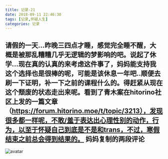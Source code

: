 ```yaml
---
title: 记录-21
date: 2018-09-11 22:46:30
tags: [记录,怀疑人生]
categories: 记录
---
```

请假的一天…昨晚三四点才睡，感觉完全睡不醒，大概是被那乱糟糟几乎无逻辑的梦影响的吧。说起了休学...现在真的认真的来考虑这件事了，妈妈能支持我这个选择也是很棒的呢，可能是该休息一年吧..顺便去刷一下证明，补一下之前的课程什么的。得赶紧从现在这个颓废的状态走出来呢。看到了青木案在hitorino社区上发的一篇文章（https://forum.hitorino.moe/t/topic/3213），发现很多都一样呢，不敢/羞于表达出心理性别的动作，行为，以至于怀疑自己到底是不是和trans，不过，寒假结束之前总会得到结果的。 
妈妈复制的两段评论
---
![avatar](/img/记录21-1.jpg)